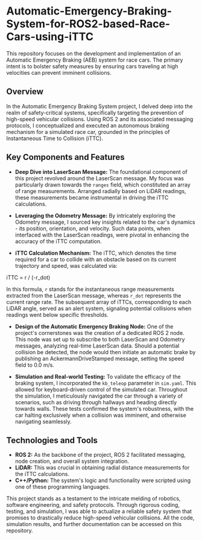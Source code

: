 # Automatic-Emergency-Braking-System-for-ROS2-based-Race-Cars-using-iTTC
This repository focuses on the development and implementation of an Automatic Emergency Braking (AEB) system for race cars. The primary intent is to bolster safety measures by ensuring cars traveling at high velocities can prevent imminent collisions. 


## Overview

In the Automatic Emergency Braking System project, I delved deep into the realm of safety-critical systems, specifically targeting the prevention of high-speed vehicular collisions. Using ROS 2 and its associated messaging protocols, I conceptualized and executed an autonomous braking mechanism for a simulated race car, grounded in the principles of Instantaneous Time to Collision (iTTC).

## Key Components and Features

- **Deep Dive into LaserScan Message:** The foundational component of this project revolved around the LaserScan message. My focus was particularly drawn towards the `ranges` field, which constituted an array of range measurements. Arranged radially based on LiDAR readings, these measurements became instrumental in driving the iTTC calculations.

- **Leveraging the Odometry Message:** By intricately exploring the Odometry message, I sourced key insights related to the car's dynamics - its position, orientation, and velocity. Such data points, when interfaced with the LaserScan readings, were pivotal in enhancing the accuracy of the iTTC computation.

- **iTTC Calculation Mechanism:** The iTTC, which denotes the time required for a car to collide with an obstacle based on its current trajectory and speed, was calculated via:

iTTC = r / (-r_dot)


In this formula, `r` stands for the instantaneous range measurements extracted from the LaserScan message, whereas `r_dot` represents the current range rate. The subsequent array of iTTCs, corresponding to each LiDAR angle, served as an alert system, signaling potential collisions when readings went below specific thresholds.

- **Design of the Automatic Emergency Braking Node:** One of the project's cornerstones was the creation of a dedicated ROS 2 node. This node was set up to subscribe to both LaserScan and Odometry messages, analyzing real-time LaserScan data. Should a potential collision be detected, the node would then initiate an automatic brake by publishing an AckermannDriveStamped message, setting the speed field to 0.0 m/s.

- **Simulation and Real-world Testing:** To validate the efficacy of the braking system, I incorporated the `kb_teleop` parameter in `sim.yaml`. This allowed for keyboard-driven control of the simulated car. Throughout the simulation, I meticulously navigated the car through a variety of scenarios, such as driving through hallways and heading directly towards walls. These tests confirmed the system's robustness, with the car halting exclusively when a collision was imminent, and otherwise navigating seamlessly.

## Technologies and Tools

- **ROS 2:** As the backbone of the project, ROS 2 facilitated messaging, node creation, and overall system integration.
- **LiDAR:** This was crucial in obtaining radial distance measurements for the iTTC calculations.
- **C++/Python:** The system's logic and functionality were scripted using one of these programming languages.

This project stands as a testament to the intricate melding of robotics, software engineering, and safety protocols. Through rigorous coding, testing, and simulation, I was able to actualize a reliable safety system that promises to drastically reduce high-speed vehicular collisions. All the code, simulation results, and further documentation can be accessed on this repository.

